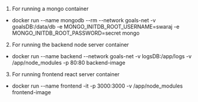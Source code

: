 1) For running a mongo container
  - docker run --name mongodb --rm --network goals-net -v goalsDB:/data/db -e MONGO_INITDB_ROOT_USERNAME=swaraj -e MONGO_INITDB_ROOT_PASSWORD=secret mongo
2) For running the backend node server container
  - docker run --name backend --network goals-net  -v logsDB:/app/logs -v /app/node_modules -p 80:80 backend-image
3) For running frontend react server container
  - docker run --name frontend -it  -p 3000:3000 -v /app/node_modules frontend-image
